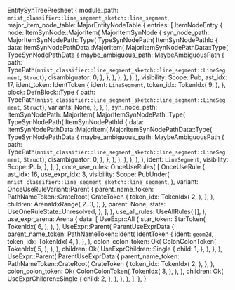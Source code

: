 EntitySynTreePresheet {
    module_path: `mnist_classifier::line_segment_sketch::line_segment`,
    major_item_node_table: MajorEntityNodeTable {
        entries: [
            ItemNodeEntry {
                node: ItemSynNode::MajorItem(
                    MajorItemSynNode {
                        syn_node_path: MajorItemSynNodePath::Type(
                            TypeSynNodePath(
                                ItemSynNodePathId {
                                    data: ItemSynNodePathData::MajorItem(
                                        MajorItemSynNodePathData::Type(
                                            TypeSynNodePathData {
                                                maybe_ambiguous_path: MaybeAmbiguousPath {
                                                    path: TypePath(`mnist_classifier::line_segment_sketch::line_segment::LineSegment`, `Struct`),
                                                    disambiguator: 0,
                                                },
                                            },
                                        ),
                                    ),
                                },
                            ),
                        ),
                        visibility: Scope::Pub,
                        ast_idx: 17,
                        ident_token: IdentToken {
                            ident: `LineSegment`,
                            token_idx: TokenIdx(
                                9,
                            ),
                        },
                        block: DefnBlock::Type {
                            path: TypePath(`mnist_classifier::line_segment_sketch::line_segment::LineSegment`, `Struct`),
                            variants: None,
                        },
                    },
                ),
                syn_node_path: ItemSynNodePath::MajorItem(
                    MajorItemSynNodePath::Type(
                        TypeSynNodePath(
                            ItemSynNodePathId {
                                data: ItemSynNodePathData::MajorItem(
                                    MajorItemSynNodePathData::Type(
                                        TypeSynNodePathData {
                                            maybe_ambiguous_path: MaybeAmbiguousPath {
                                                path: TypePath(`mnist_classifier::line_segment_sketch::line_segment::LineSegment`, `Struct`),
                                                disambiguator: 0,
                                            },
                                        },
                                    ),
                                ),
                            },
                        ),
                    ),
                ),
                ident: `LineSegment`,
                visibility: Scope::Pub,
            },
        ],
    },
    once_use_rules: OnceUseRules(
        [
            OnceUseRule {
                ast_idx: 16,
                use_expr_idx: 3,
                visibility: Scope::PubUnder(
                    `mnist_classifier::line_segment_sketch::line_segment`,
                ),
                variant: OnceUseRuleVariant::Parent {
                    parent_name_token: PathNameToken::CrateRoot(
                        CrateToken {
                            token_idx: TokenIdx(
                                2,
                            ),
                        },
                    ),
                    children: ArenaIdxRange(
                        2..3,
                    ),
                },
                parent: None,
                state: UseOneRuleState::Unresolved,
            },
        ],
    ),
    use_all_rules: UseAllRules(
        [],
    ),
    use_expr_arena: Arena {
        data: [
            UseExpr::All {
                star_token: StarToken(
                    TokenIdx(
                        6,
                    ),
                ),
            },
            UseExpr::Parent(
                ParentUseExprData {
                    parent_name_token: PathNameToken::Ident(
                        IdentToken {
                            ident: `geom2d`,
                            token_idx: TokenIdx(
                                4,
                            ),
                        },
                    ),
                    colon_colon_token: Ok(
                        ColonColonToken(
                            TokenIdx(
                                5,
                            ),
                        ),
                    ),
                    children: Ok(
                        UseExprChildren::Single {
                            child: 1,
                        },
                    ),
                },
            ),
            UseExpr::Parent(
                ParentUseExprData {
                    parent_name_token: PathNameToken::CrateRoot(
                        CrateToken {
                            token_idx: TokenIdx(
                                2,
                            ),
                        },
                    ),
                    colon_colon_token: Ok(
                        ColonColonToken(
                            TokenIdx(
                                3,
                            ),
                        ),
                    ),
                    children: Ok(
                        UseExprChildren::Single {
                            child: 2,
                        },
                    ),
                },
            ),
        ],
    },
}